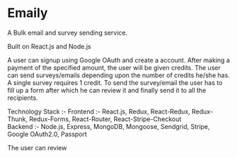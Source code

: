 # Emaily
A Bulk email and survey sending service.

Built on React.js and Node.js

A user can signup using Google OAuth and create a account. After making a payment of the specified amount, the user will be given credits.
The user can send surveys/emails depending upon the number of credits he/she has. A single survey requires 1 credit.
To send the survey/email the user has to fill up a form after which he can review it and finally send it to all the recipients.

Technology Stack :-
Frontend :- React.js, Redux, React-Redux, Redux-Thunk, Redux-Forms, React-Router, React-Stripe-Checkout <br>
Backend :- Node.js, Express, MongoDB, Mongoose, Sendgrid, Stripe, Google OAuth2.0, Passport

The user can review 
